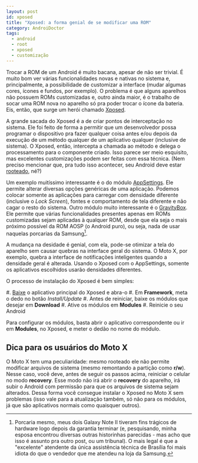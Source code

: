 ```yaml
---
layout: post
id: xposed
title: "Xposed: a forma genial de se modificar uma ROM"
category: AndroiDoctor
tags: 
  - android
  - root
  - xposed
  - customização
---
```


Trocar a ROM de um Android é muito bacana, apesar de não ser trivial. É muito bom ver várias funcionalidades novas e nativas no sistema e, principalmente, a possibilidade de customizar a interface (mudar algumas cores, ícones e fundos, por exemplo). O problema é que alguns aparelhos não possuem ROMs customizadas e, outro ainda maior, é o trabalho de socar uma ROM nova no aparelho só pra poder trocar o ícone da bateria. Eis, então, que surge um herói chamado [Xposed][].

A grande sacada do Xposed é a de criar pontos de interceptação no sistema. Ele foi feito de forma a permitir que um desenvolvedor possa programar o dispositivo pra fazer qualquer coisa antes e/ou depois da execução de um método qualquer de um aplicativo qualquer (inclusive de sistema). O Xposed, então, intercepta a chamada ao método e delega o processamento para o componente criado. Isso parece ser meio esquisito, mas excelentes customizações podem ser feitas com essa técnica. (Nem preciso mencionar que, pra tudo isso acontecer, seu Android deve estar [rooteado][post-root], né?)

Um exemplo muitíssimo interessante é o do módulo [AppSettings][]. Ele permite alterar diversas opções genéricas de uma aplicação. Podemos colocar somente as aplicações para carregar com densidade diferente (inclusive o *Lock Screen*), fontes e comportamento de tela diferente e não cagar o resto do sistema. Outro módulo muito interessante é o [GravityBox][]. Ele permite que várias funcionalidades presentes apenas em ROMs customizadas sejam aplicadas à qualquer ROM, desde que ela seja o mais próximo possível da ROM AOSP (o Android puro), ou seja, nada de usar naquelas porcarias da Samsung[^porcaria].

A mudança na desidade é genial, com ela, pode-se otimizar a tela do aparelho sem causar quebras na interface geral do sistema. O Moto X, por exemplo, quebra a interface de notificações inteligentes quando a densidade geral é alterada. Usando o Xposed com o AppSettings, somente os aplicativos escolhidos usarão densidades diferentes.

O processo de instalação do Xposed é bem simples:

#. [Baixe][xposed-download] o aplicativo principal do Xposed e abra-o
#. Em **Framework**, meta o dedo no botão *Install/Update*
#. Antes de reiniciar, baixe os módulos que desejar em **Download**
#. Ative os módulos em **Modules**
#. Reinicie o seu Android

Para configurar os módulos, basta abrir o aplicativo correspondente ou ir em **Modules**, no Xposed, e meter o dedão no nome do módulo.

## Dica para os usuários do Moto X

O Moto X tem uma peculiaridade: mesmo rooteado ele não permite modificar arquivos de sistema (mesmo remontando a partição como **r/w**). Nesse caso, você deve, antes de seguir os passos acima, reiniciar o celular no modo **recovery**. Esse modo não irá abrir o **recovery** do aparelho, irá subir o Android com permissão para que os arquivos de sistema sejam alterados. Dessa forma você consegue instalar o Xposed no Moto X sem problemas (isso vale para a atualização também, só não para os módulos, já que são aplicativos normais como quaisquer outros).

[AppSettings]: <http://repo.xposed.info/module/de.robv.android.xposed.mods.appsettings>
[GravityBox]: <http://repo.xposed.info/module/com.ceco.gm2.gravitybox>
[Xposed]: <http://forum.xda-developers.com/showthread.php?t=1574401>
[xposed-download]: <http://repo.xposed.info/module/de.robv.android.xposed.installer>
[post-root]: <{% post root %}>

[^porcaria]: Porcaria mesmo, meus dois Galaxy Note II tiveram fins trágicos de hardware logo depois da garantia terminar (e, pesquisando, minha esposa encontrou diversas outras historinhas parecidas - mas acho que isso é assunto pra outro post, ou um tribunal). O mais legal é que a "excelente" atendente da única assistência técnica de Brasília foi mais idiota do que o vendedor que me atendeu na loja da Samsung.

